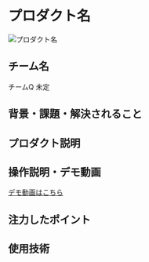 # プロダクト名 
<!-- プロダクト名に変更してください -->

![プロダクト名](https://kc3.me/cms/wp-content/uploads/2023/11/2b1b6d9083182c0ce0aeb60000b4d7a7.png)
<!-- プロダクト名・イメージ画像を差し変えてください -->


## チーム名
チームQ 未定
<!-- チームIDとチーム名を入力してください -->


## 背景・課題・解決されること

<!-- テーマ「関西をいい感じに」に対して、考案するプロダクトがどういった(Why)背景から思いついたのか、どのよう(What)な課題があり、どのよう(How)に解決するのかを入力してください -->


## プロダクト説明

<!-- 開発したプロダクトの説明を入力してください -->


## 操作説明・デモ動画
[デモ動画はこちら](https://www.youtube.com/watch?v=_FAA15ARmas)
<!-- 開発したプロダクトの操作説明について入力してください。また、操作説明デモ動画があれば、埋め込みやリンクを記載してください -->


## 注力したポイント

<!-- 開発したプロダクトの中で、特に注力して作成した箇所・ポイントについて入力してください -->


## 使用技術

<!-- 使用技術を入力してください -->


<!--
markdownの記法はこちらを参照してください！
https://docs.github.com/ja/get-started/writing-on-github/getting-started-with-writing-and-formatting-on-github/basic-writing-and-formatting-syntax
-->
